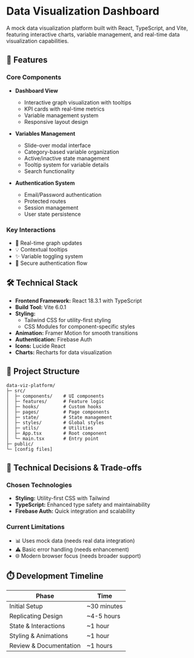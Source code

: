# Data Visualization Dashboard

A mock data visualization platform built with React, TypeScript, and Vite, featuring interactive charts, variable management, and real-time data visualization capabilities.

## 🚀 Features

### Core Components

- **Dashboard View**

  - Interactive graph visualization with tooltips
  - KPI cards with real-time metrics
  - Variable management system
  - Responsive layout design

- **Variables Management**

  - Slide-over modal interface
  - Category-based variable organization
  - Active/inactive state management
  - Tooltip system for variable details
  - Search functionality

- **Authentication System**
  - Email/Password authentication
  - Protected routes
  - Session management
  - User state persistence

### Key Interactions

- 🔄 Real-time graph updates
- 💡 Contextual tooltips
- ✨ Variable toggling system
- 🔐 Secure authentication flow

## 🛠️ Technical Stack

- **Frontend Framework:** React 18.3.1 with TypeScript
- **Build Tool:** Vite 6.0.1
- **Styling:**
  - Tailwind CSS for utility-first styling
  - CSS Modules for component-specific styles
- **Animation:** Framer Motion for smooth transitions
- **Authentication:** Firebase Auth
- **Icons:** Lucide React
- **Charts:** Recharts for data visualization

## 📁 Project Structure

```
data-viz-platform/
├─ src/
│  ├─ components/    # UI components
│  ├─ features/      # Feature logic
│  ├─ hooks/         # Custom hooks
│  ├─ pages/         # Page components
│  ├─ state/         # State management
│  ├─ styles/        # Global styles
│  ├─ utils/         # Utilities
│  ├─ App.tsx        # Root component
│  └─ main.tsx       # Entry point
├─ public/
└─ [config files]
```

## 🤔 Technical Decisions & Trade-offs

### Chosen Technologies

- **Styling:** Utility-first CSS with Tailwind
- **TypeScript:** Enhanced type safety and maintainability
- **Firebase Auth:** Quick integration and scalability

### Current Limitations

- 📊 Uses mock data (needs real data integration)
- ⚠️ Basic error handling (needs enhancement)
- 🌐 Modern browser focus (needs broader support)

## ⏱️ Development Timeline

| Phase                  | Time        |
| ---------------------- | ----------- |
| Initial Setup          | ~30 minutes |
| Replicating Design     | ~4-5 hours  |
| State & Interactions   | ~1 hour     |
| Styling & Animations   | ~1 hour     |
| Review & Documentation | ~1 hours    |
